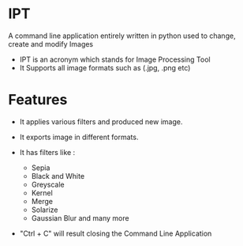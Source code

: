 # IPT #
A command line application entirely written in python used to change, create and modify Images
* IPT is an acronym which stands for Image Processing Tool
* It Supports all image formats such as (.jpg, .png etc)

# Features #
* It applies various filters and produced new image.
* It exports image in different formats.
* It has filters like : 
  * Sepia
  * Black and White
  * Greyscale
  * Kernel
  * Merge
  * Solarize
  * Gaussian Blur and many more
  
* "Ctrl + C" will result closing the Command Line Application

